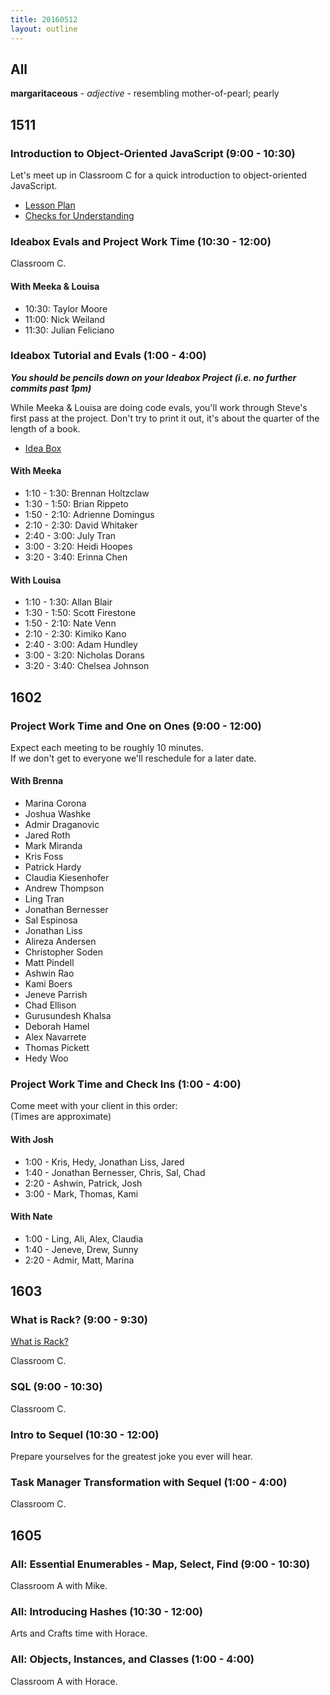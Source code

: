 ```yaml
---
title: 20160512
layout: outline
---
```

## All

**margaritaceous** - _adjective_ - resembling mother-of-pearl; pearly

## 1511

### Introduction to Object-Oriented JavaScript (9:00 - 10:30)

Let's meet up in Classroom C for a quick introduction to object-oriented JavaScript.

- [Lesson Plan](https://github.com/mdn/advanced-js-fundamentals-ck/blob/gh-pages/tutorials/03-object-oriented-javascript/01-introduction-to-object-oriented-javascript.md)
- [Checks for Understanding](https://gist.github.com/stevekinney/d02403d8190f8e87a731)

### Ideabox Evals and Project Work Time (10:30 - 12:00)

Classroom C.

#### With Meeka & Louisa

- 10:30: Taylor Moore
- 11:00: Nick Weiland
- 11:30: Julian Feliciano

### Ideabox Tutorial and Evals (1:00 - 4:00)

***You should be pencils down on your Ideabox Project (i.e. no further commits past 1pm)***

While Meeka & Louisa are doing code evals, you'll work through Steve's first pass at the project. Don't try to print it out, it's about the quarter of the length of a book.

- [Idea Box](https://github.com/rrgayhart/steve-idea-box)

#### With Meeka

- 1:10 - 1:30: Brennan Holtzclaw
- 1:30 - 1:50: Brian Rippeto
- 1:50 - 2:10: Adrienne Domingus
- 2:10 - 2:30: David Whitaker
- 2:40 - 3:00: July Tran
- 3:00 - 3:20: Heidi Hoopes
- 3:20 - 3:40: Erinna Chen

#### With Louisa

- 1:10 - 1:30: Allan Blair
- 1:30 - 1:50: Scott Firestone
- 1:50 - 2:10: Nate Venn
- 2:10 - 2:30: Kimiko Kano
- 2:40 - 3:00: Adam Hundley
- 3:00 - 3:20: Nicholas Dorans
- 3:20 - 3:40: Chelsea Johnson


## 1602

### Project Work Time and One on Ones (9:00 - 12:00)
Expect each meeting to be roughly 10 minutes.  
If we don't get to everyone we'll reschedule for a later date.

#### With Brenna
- Marina Corona
- Joshua Washke
- Admir Draganovic
- Jared Roth
- Mark Miranda
- Kris Foss
- Patrick Hardy
- Claudia Kiesenhofer
- Andrew Thompson
- Ling Tran
- Jonathan Bernesser
- Sal Espinosa
- Jonathan Liss
- Alireza Andersen
- Christopher Soden
- Matt Pindell
- Ashwin Rao
- Kami Boers
- Jeneve Parrish
- Chad Ellison
- Gurusundesh Khalsa
- Deborah Hamel
- Alex Navarrete
- Thomas Pickett
- Hedy Woo

### Project Work Time and Check Ins (1:00 - 4:00)

Come meet with your client in this order:  
(Times are approximate)

#### With Josh  
- 1:00 - Kris, Hedy, Jonathan Liss, Jared  
- 1:40 - Jonathan Bernesser, Chris, Sal, Chad  
- 2:20 - Ashwin, Patrick, Josh  
- 3:00 - Mark, Thomas, Kami  

#### With Nate  
- 1:00 - Ling, Ali, Alex, Claudia  
- 1:40 - Jeneve, Drew, Sunny  
- 2:20 - Admir, Matt, Marina  

## 1603

### What is Rack? (9:00 - 9:30)

[What is Rack?](https://www.youtube.com/watch?v=HEXWRTEbj1I)

Classroom C.

### SQL (9:00 - 10:30)

Classroom C.

### Intro to Sequel (10:30 - 12:00)

Prepare yourselves for the greatest joke you ever will hear.

### Task Manager Transformation with Sequel (1:00 - 4:00)

Classroom C.


## 1605

### All: Essential Enumerables - Map, Select, Find (9:00 - 10:30)

Classroom A with Mike.

### All: Introducing Hashes (10:30 - 12:00)

Arts and Crafts time with Horace.

### All: Objects, Instances, and Classes (1:00 - 4:00)

Classroom A with Horace.
